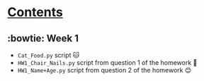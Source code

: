 # <ins>Contents</ins>
## :bowtie: Week 1
- `Cat_Food.py` script :cat:
- `HW1_Chair_Nails.py` script from question 1 of the homework :hammer:
- `HW1_Name+Age.py` script from question 2 of the homework :blush:
